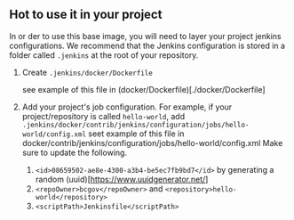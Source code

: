 ## Hot to use it in your project
In or der to use this base image, you will need to layer your project jenkins configurations.
We recommend that the Jenkins configuration is stored in a folder called `.jenkins` at the root of your repository.
1. Create `.jenkins/docker/Dockerfile`

    see example of this file in (docker/Dockerfile)[./docker/Dockerfile]
1. Add your project's job configuration. For example, if your project/repository is called `hello-world`, add `.jenkins/docker/contrib/jenkins/configuration/jobs/hello-world/config.xml`
    seet example of this file in docker/contrib/jenkins/configuration/jobs/hello-world/config.xml
    Make sure to update the following.
    1. `<id>08659502-ae8e-4300-a3b4-be5ec7fb9bd7</id>` by generating a random (uuid)[https://www.uuidgenerator.net/]
    2. `<repoOwner>bcgov</repoOwner>` and `<repository>hello-world</repository>`
    3. `<scriptPath>Jenkinsfile</scriptPath>`
    
    
